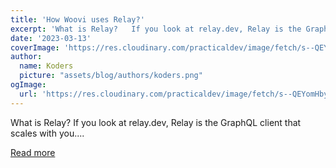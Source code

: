 ```yaml
---
title: 'How Woovi uses Relay?'
excerpt: 'What is Relay?   If you look at relay.dev, Relay is the GraphQL client that scales with you....'
date: '2023-03-13'
coverImage: 'https://res.cloudinary.com/practicaldev/image/fetch/s--QEYomHby--/c_imagga_scale,f_auto,fl_progressive,h_420,q_auto,w_1000/https://dev-to-uploads.s3.amazonaws.com/uploads/articles/bs4vegue5cogi9hj86b7.png'
author:
  name: Koders
  picture: "assets/blog/authors/koders.png"
ogImage:
  url: 'https://res.cloudinary.com/practicaldev/image/fetch/s--QEYomHby--/c_imagga_scale,f_auto,fl_progressive,h_420,q_auto,w_1000/https://dev-to-uploads.s3.amazonaws.com/uploads/articles/bs4vegue5cogi9hj86b7.png'
---
```


What is Relay?   If you look at relay.dev, Relay is the GraphQL client that scales with you....

[Read more](https://dev.to/woovi/how-woovi-uses-relay-1iic)
